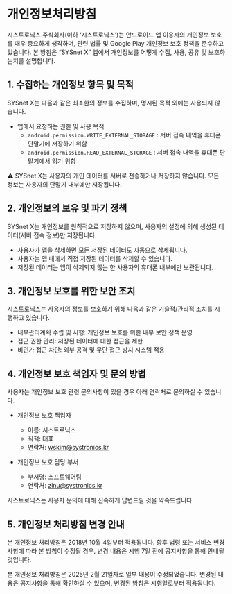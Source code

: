 # 개인정보처리방침

시스트로닉스 주식회사(이하 ‘시스트로닉스’)는 안드로이드 앱 이용자의 개인정보 보호를 매우 중요하게 생각하며, 관련 법률 및 Google Play 개인정보 보호 정책을 준수하고 있습니다. 본 방침은 “SYSnet X” 앱에서 개인정보를 어떻게 수집, 사용, 공유 및 보호하는지를 설명합니다.

## 1. 수집하는 개인정보 항목 및 목적

SYSnet X는 다음과 같은 최소한의 정보를 수집하며, 명시된 목적 외에는 사용되지 않습니다.

- 앱에서 요청하는 권한 및 사용 목적
  - `android.permission.WRITE_EXTERNAL_STORAGE` : 서버 접속 내역을 휴대폰 단말기에 저장하기 위함
  - `android.permission.READ_EXTERNAL_STORAGE` : 서버 접속 내역을 휴대폰 단말기에서 읽기 위함

⚠ SYSnet X는 사용자의 개인 데이터를 서버로 전송하거나 저장하지 않습니다. 모든 정보는 사용자의 단말기 내부에만 저장됩니다.

## 2. 개인정보의 보유 및 파기 정책

SYSnet X는 개인정보를 원칙적으로 저장하지 않으며, 사용자의 설정에 의해 생성된 데이터(서버 접속 정보)만 저장됩니다.

- 사용자가 앱을 삭제하면 모든 저장된 데이터도 자동으로 삭제됩니다.
- 사용자는 앱 내에서 직접 저장된 데이터를 삭제할 수 있습니다.
- 저장된 데이터는 앱이 삭제되지 않는 한 사용자의 휴대폰 내부에만 보관됩니다.

## 3. 개인정보 보호를 위한 보안 조치

시스트로닉스는 사용자의 정보를 보호하기 위해 다음과 같은 기술적/관리적 조치를 시행하고 있습니다.

- 내부관리계획 수립 및 시행: 개인정보 보호를 위한 내부 보안 정책 운영
- 접근 권한 관리: 저장된 데이터에 대한 접근을 제한
- 비인가 접근 차단: 외부 공격 및 무단 접근 방지 시스템 적용

## 4. 개인정보 보호 책임자 및 문의 방법

사용자는 개인정보 보호 관련 문의사항이 있을 경우 아래 연락처로 문의하실 수 있습니다.

- 개인정보 보호 책임자
  - 이름: 시스트로닉스
  - 직책: 대표
  - 연락처: wskim@systronics.kr

- 개인정보 보호 담당 부서
  - 부서명: 소프트웨어팀
  - 연락처: zinu@systronics.kr

시스트로닉스는 사용자 문의에 대해 신속하게 답변드릴 것을 약속드립니다.

## 5. 개인정보 처리방침 변경 안내

본 개인정보 처리방침은 2018년 10월 4일부터 적용됩니다. 향후 법령 또는 서비스 변경사항에 따라 본 방침이 수정될 경우, 변경 내용은 시행 7일 전에 공지사항을 통해 안내될 것입니다.

본 개인정보 처리방침은 2025년 2월 21일자로 일부 내용이 수정되었습니다. 변경된 내용은 공지사항을 통해 확인하실 수 있으며, 변경된 방침은 시행일로부터 적용됩니다.
